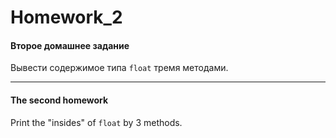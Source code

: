 ﻿Homework_2
===========

#### Второе домашнее задание

Вывести содержимое типа `float` тремя методами.

____________________________________________

#### The second homework

Print the "insides" of `float` by 3 methods.